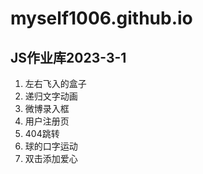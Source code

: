 # myself1006.github.io

## JS作业库2023-3-1

1. 左右飞入的盒子
2. 递归文字动画
3. 微博录入框
4. 用户注册页
5. 404跳转
6. 球的口字运动
7. 双击添加爱心

